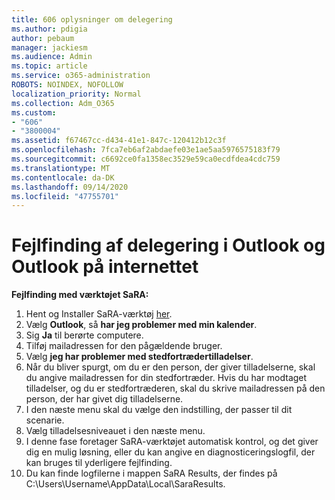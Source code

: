 ```yaml
---
title: 606 oplysninger om delegering
ms.author: pdigia
author: pebaum
manager: jackiesm
ms.audience: Admin
ms.topic: article
ms.service: o365-administration
ROBOTS: NOINDEX, NOFOLLOW
localization_priority: Normal
ms.collection: Adm_O365
ms.custom:
- "606"
- "3800004"
ms.assetid: f67467cc-d434-41e1-847c-120412b12c3f
ms.openlocfilehash: 7fca7eb6af2abdaefe03e1ae5aa5976575183f79
ms.sourcegitcommit: c6692ce0fa1358ec3529e59ca0ecdfdea4cdc759
ms.translationtype: MT
ms.contentlocale: da-DK
ms.lasthandoff: 09/14/2020
ms.locfileid: "47755701"
---
```

# <a name="troubleshooting-delegation-in-outlook-and-outlook-on-the-web"></a>Fejlfinding af delegering i Outlook og Outlook på internettet

**Fejlfinding med værktøjet SaRA:**

1. Hent og Installer SaRA-værktøj [her](https://aka.ms/SaRA-SkypeForBusinessSignIn).
1. Vælg **Outlook**, så **har jeg problemer med min kalender**.
1. Sig **Ja** til berørte computere.
1. Tilføj mailadressen for den pågældende bruger.
1. Vælg **jeg har problemer med stedfortrædertilladelser**.
1. Når du bliver spurgt, om du er den person, der giver tilladelserne, skal du angive mailadressen for din stedfortræder. Hvis du har modtaget tilladelser, og du er stedfortræderen, skal du skrive mailadressen på den person, der har givet dig tilladelserne.
1. I den næste menu skal du vælge den indstilling, der passer til dit scenarie.
1. Vælg tilladelsesniveauet i den næste menu.
1. I denne fase foretager SaRA-værktøjet automatisk kontrol, og det giver dig en mulig løsning, eller du kan angive en diagnosticeringslogfil, der kan bruges til yderligere fejlfinding.
1. Du kan finde logfilerne i mappen SaRA Results, der findes på C:\Users\Username\AppData\Local\SaraResults.
